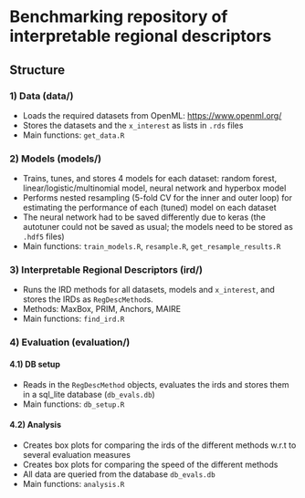 # Benchmarking repository of interpretable regional descriptors

## Structure

### 1) Data (data/)

- Loads the required datasets from OpenML: https://www.openml.org/
- Stores the datasets and the `x_interest` as lists in `.rds` files
- Main functions: `get_data.R`

### 2) Models (models/)

- Trains, tunes, and stores 4 models for each dataset: random forest, linear/logistic/multinomial model, neural network and hyperbox model
- Performs nested resampling (5-fold CV for the inner and outer loop) for estimating the performance of each (tuned) model on each dataset
- The neural network had to be saved differently due to keras (the autotuner could not be saved as usual; the models need to be stored as `.hdf5` files)
- Main functions: `train_models.R`, `resample.R`, `get_resample_results.R`

### 3) Interpretable Regional Descriptors (ird/)

- Runs the IRD methods for all datasets, models and `x_interest`, and stores the IRDs as `RegDescMethod`s.
- Methods: MaxBox, PRIM, Anchors, MAIRE
- Main functions: `find_ird.R`

### 4) Evaluation (evaluation/)

#### 4.1) DB setup

- Reads in the `RegDescMethod` objects, evaluates the irds and stores them in a sql_lite database (`db_evals.db`)
- Main functions: `db_setup.R`

#### 4.2) Analysis

- Creates box plots for comparing the irds of the different methods w.r.t to several evaluation measures
- Creates box plots for comparing the speed of the different methods
- All data are queried from the database `db_evals.db`
- Main functions: `analysis.R`
